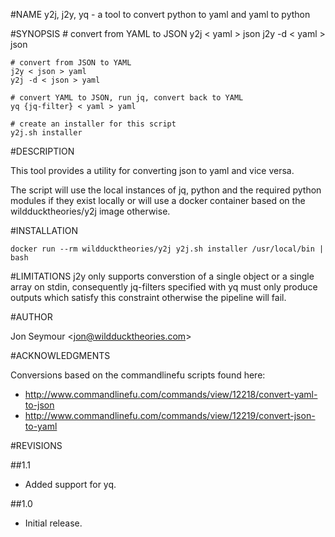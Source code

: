 #NAME
	y2j, j2y, yq - a tool to convert python to yaml and yaml to python

#SYNOPSIS
	# convert from YAML to JSON
	y2j < yaml > json
	j2y -d < yaml > json

	# convert from JSON to YAML
	j2y < json > yaml
	y2j -d < json > yaml

	# convert YAML to JSON, run jq, convert back to YAML
	yq {jq-filter} < yaml > yaml

	# create an installer for this script
	y2j.sh installer

#DESCRIPTION

This tool provides a utility for converting json to yaml and vice versa.

The script will use the local instances of jq, python and the required python modules if they exist locally
or will use a docker container based on the wildducktheories/y2j image otherwise.

#INSTALLATION

```
docker run --rm wildducktheories/y2j y2j.sh installer /usr/local/bin | bash
```

#LIMITATIONS
j2y only supports converstion of a single object or a single array on stdin, consequently jq-filters specified with yq
must only produce outputs which satisfy this constraint otherwise the pipeline will fail.

#AUTHOR

Jon Seymour &lt;jon@wildducktheories.com&gt;

#ACKNOWLEDGMENTS

Conversions based on the commandlinefu scripts found here:
* http://www.commandlinefu.com/commands/view/12218/convert-yaml-to-json
* http://www.commandlinefu.com/commands/view/12219/convert-json-to-yaml

#REVISIONS

##1.1
* Added support for yq.

##1.0
* Initial release.